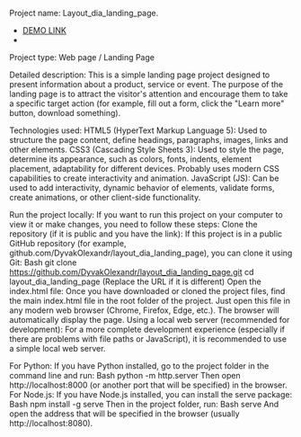 Project name: Layout_dia_landing_page.

- [DEMO LINK](https://DyvakOlexandr.github.io/layout_dia_landing_page/)
- 
Project type: Web page / Landing Page

Detailed description: This is a simple landing page project designed to present information about a product, service or event. The purpose of the landing page is to attract the visitor's attention and encourage them to take a specific target action (for example, fill out a form, click the "Learn more" button, download something).

Technologies used:
HTML5 (HyperText Markup Language 5): Used to structure the page content, define headings, paragraphs, images, links and other elements.
CSS3 (Cascading Style Sheets 3): Used to style the page, determine its appearance, such as colors, fonts, indents, element placement, adaptability for different devices. Probably uses modern CSS capabilities to create interactivity and animation.
JavaScript (JS): Can be used to add interactivity, dynamic behavior of elements, validate forms, create animations, or other client-side functionality.

Run the project locally:
If you want to run this project on your computer to view it or make changes, you need to follow these steps:
Clone the repository (if it is public and you have the link): If this project is in a public GitHub repository (for example, github.com/DyvakOlexandr/layout_dia_landing_page), you can clone it using Git:
Bash
git clone https://github.com/DyvakOlexandr/layout_dia_landing_page.git
cd layout_dia_landing_page
(Replace the URL if it is different)
Open the index.html file: Once you have downloaded or cloned the project files, find the main index.html file in the root folder of the project. Just open this file in any modern web browser (Chrome, Firefox, Edge, etc.). The browser will automatically display the page.
Using a local web server (recommended for development): For a more complete development experience (especially if there are problems with file paths or JavaScript), it is recommended to use a simple local web server.

For Python: If you have Python installed, go to the project folder in the command line and run:
Bash
python -m http.server
Then open http://localhost:8000 (or another port that will be specified) in the browser.
For Node.js: If you have Node.js installed, you can install the serve package:
Bash
npm install -g serve
Then in the project folder, run:
Bash
serve
And open the address that will be specified in the browser (usually http://localhost:8080).
